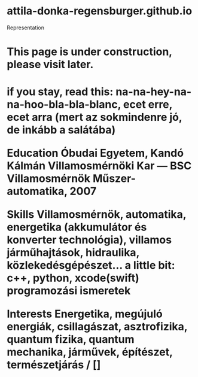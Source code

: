 # attila-donka-regensburger.github.io
Representation
<h1>This page is under construction, please visit later.<h1/>

<p>if you stay, read this: na-na-hey-na-na-hoo-bla-bla-blanc, ecet erre, ecet arra (mert az sokmindenre jó, de inkább a salátába)</p>

Education
Óbudai Egyetem, Kandó Kálmán Villamosmérnöki Kar — BSC Villamosmérnök Műszer-automatika, 2007

Skills
Villamosmérnök, automatika, energetika (akkumulátor és konverter technológia), villamos járműhajtások, hidraulika, közlekedésgépészet…
a little bit: c++, python, xcode(swift) programozási ismeretek

Interests
Energetika, megújuló energiák, csillagászat, asztrofizika, quantum fizika, quantum mechanika, járművek, építészet, természetjárás
/ []